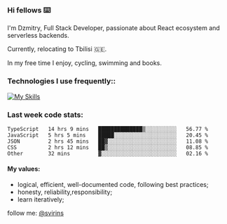 ### Hi fellows ⌨️

<article class="markdown-body entry-content container-lg f5" itemprop="text">

I'm Dzmitry, Full Stack Developer, passionate about React ecosystem and serverless backends.
  
Currently, relocating to Tbilisi 🇬🇪.  
  
In my free time I enjoy, cycling, swimming and books.
### [](#things-i-code-with)Technologies I use frequently::
  
[![My Skills](https://skillicons.dev/icons?i=apollo,aws,docker,express,firebase,js,graphql,jest,linux,mysql,nextjs,postgres,prisma,react,supabase,tailwind,ts&perline=9)](https://skillicons.dev)
  
### [](#WakaTime)Last week code stats:

<!--START_SECTION:waka-->

```text
TypeScript   14 hrs 9 mins   ██████████████▒░░░░░░░░░░   56.77 %
JavaScript   5 hrs 5 mins    █████░░░░░░░░░░░░░░░░░░░░   20.45 %
JSON         2 hrs 45 mins   ██▓░░░░░░░░░░░░░░░░░░░░░░   11.08 %
CSS          2 hrs 12 mins   ██▒░░░░░░░░░░░░░░░░░░░░░░   08.85 %
Other        32 mins         ▓░░░░░░░░░░░░░░░░░░░░░░░░   02.16 %
```

<!--END_SECTION:waka-->

#### [](#my-values)My values:

*   logical, efficient, well-documented code, following best practices;
*   honesty, reliability,responsibility;
*   learn iteratively;
  
  

follow me: [@svirins](https://www.twitter.com/svirins)

</article>
